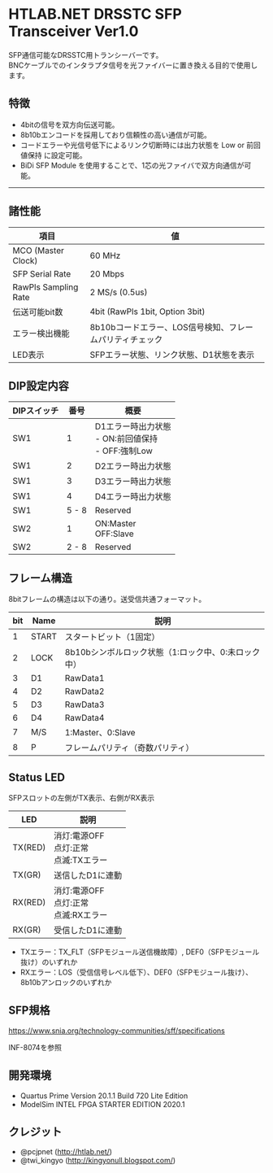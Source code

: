 # HTLAB.NET DRSSTC SFP Transceiver Ver1.0

SFP通信可能なDRSSTC用トランシーバーです。  
BNCケーブルでのインタラプタ信号を光ファイバーに置き換える目的で使用します。  


## 特徴
- 4bitの信号を双方向伝送可能。
- 8b10bエンコードを採用しており信頼性の高い通信が可能。
- コードエラーや光信号低下によるリンク切断時には出力状態を Low or 前回値保持 に設定可能。
- BiDi SFP Module を使用することで、1芯の光ファイバで双方向通信が可能。

***

## 諸性能

| 項目 | 値 |
| ---- | ---- |
| MCO (Master Clock) | 60 MHz |
| SFP Serial Rate | 20 Mbps |
| RawPls Sampling Rate | 2 MS/s (0.5us) |
| 伝送可能bit数 | 4bit (RawPls 1bit, Option 3bit) |
| エラー検出機能 | 8b10bコードエラー、LOS信号検知、フレームパリティチェック |
| LED表示 | SFPエラー状態、リンク状態、D1状態を表示 |

## DIP設定内容

| DIPスイッチ | 番号 | 概要 |
|----|----|----|
| SW1 | 1 | D1エラー時出力状態<br> - ON:前回値保持<br> - OFF:強制Low |
| SW1 | 2 | D2エラー時出力状態 |
| SW1 | 3 | D3エラー時出力状態 |
| SW1 | 4 | D4エラー時出力状態 |
| SW1 | 5 - 8 | Reserved |
| SW2 | 1 | ON:Master<br>OFF:Slave |
| SW2 | 2 - 8 | Reserved |


## フレーム構造
8bitフレームの構造は以下の通り。送受信共通フォーマット。

| bit | Name  | 説明 |
|-----|----|----|
| 1 | START | スタートビット（1固定） |
| 2 | LOCK | 8b10bシンボルロック状態（1:ロック中、0:未ロック中） |
| 3 | D1 | RawData1 |
| 4 | D2 | RawData2 |
| 5 | D3 | RawData3 |
| 6 | D4 | RawData4 |
| 7 | M/S | 1:Master、0:Slave |
| 8 | P | フレームパリティ（奇数パリティ） |

## Status LED
SFPスロットの左側がTX表示、右側がRX表示

| LED | 説明 | 
|-----|-----| 
| TX(RED) | 消灯:電源OFF<br>点灯:正常<br>点滅:TXエラー |
| TX(GR) | 送信したD1に連動 |
| RX(RED) | 消灯:電源OFF<br>点灯:正常<br>点滅:RXエラー |
| RX(GR) | 受信したD1に連動 |

- TXエラー：TX_FLT（SFPモジュール送信機故障）, DEF0（SFPモジュール抜け）のいずれか
- RXエラー：LOS（受信信号レベル低下）、DEF0（SFPモジュール抜け）、8b10bアンロックのいずれか

## SFP規格
https://www.snia.org/technology-communities/sff/specifications

INF-8074を参照

## 開発環境
- Quartus Prime Version 20.1.1 Build 720 Lite Edition
- ModelSim INTEL FPGA STARTER EDITION 2020.1

## クレジット
 - @pcjpnet (http://htlab.net/)
 - @twi_kingyo (http://kingyonull.blogspot.com/)
